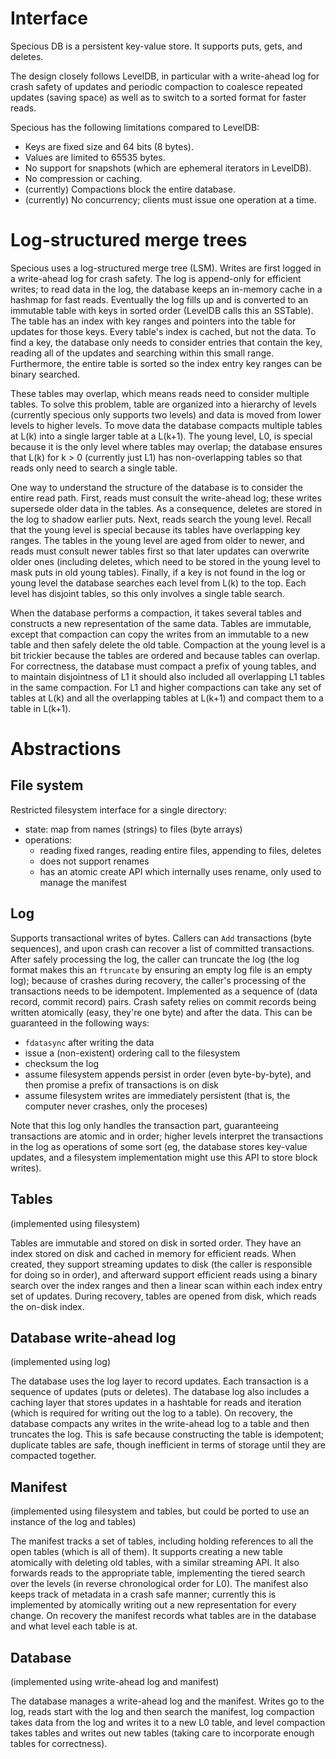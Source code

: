 # Interface

Specious DB is a persistent key-value store. It supports puts, gets, and deletes.

The design closely follows LevelDB, in particular with a write-ahead log for crash safety of updates and periodic compaction to coalesce repeated updates (saving space) as well as to switch to a sorted format for faster reads.

Specious has the following limitations compared to LevelDB:
- Keys are fixed size and 64 bits (8 bytes).
- Values are limited to 65535 bytes.
- No support for snapshots (which are ephemeral iterators in LevelDB).
- No compression or caching.
- (currently) Compactions block the entire database.
- (currently) No concurrency; clients must issue one operation at a time.

# Log-structured merge trees

Specious uses a log-structured merge tree (LSM). Writes are first logged in a write-ahead log for crash safety. The log is append-only for efficient writes; to read data in the log, the database keeps an in-memory cache in a hashmap for fast reads. Eventually the log fills up and is converted to an immutable table with keys in sorted order (LevelDB calls this an SSTable). The table has an index with key ranges and pointers into the table for updates for those keys. Every table's index is cached, but not the data. To find a key, the database only needs to consider entries that contain the key, reading all of the updates and searching within this small range. Furthermore, the entire table is sorted so the index entry key ranges can be binary searched.

These tables may overlap, which means reads need to consider multiple tables. To solve this problem,
table are organized into a hierarchy of levels (currently specious only supports two levels) and data is moved from lower levels to higher levels. To move data the database compacts multiple tables at L(k) into a single larger table at a L(k+1). The young level, L0, is special because it is the only level where tables may overlap; the database ensures that L(k) for k > 0 (currently just L1)  has non-overlapping tables so that reads only need to search a single table.

One way to understand the structure of the database is to consider the entire read path. First, reads must consult the write-ahead log; these writes supersede older data in the tables. As a consequence, deletes are stored in the log to shadow earlier puts. Next, reads search the young level. Recall that the young level is special because its tables have overlapping key ranges. The tables in the young level are aged from older to newer, and reads must consult newer tables first so that later updates can overwrite older ones (including deletes, which need to be stored in the young level to mask puts in old young tables). Finally, if a key is not found in the log or young level the database searches each level from L(k) to the top. Each level has disjoint tables, so this only involves a single table search.

When the database performs a compaction, it takes several tables and constructs a new representation of the same data. Tables are immutable, except that compaction can copy the writes from an immutable to a new table and then safely delete the old table. Compaction at the young level is a bit trickier because the tables are ordered and because tables can overlap. For correctness, the database must compact a prefix of young tables, and to maintain disjointness of L1 it should also included all overlapping L1 tables in the same compaction. For L1 and higher compactions can take any set of tables at L(k) and all the overlapping tables at L(k+1) and compact them to a table in L(k+1).

# Abstractions

## File system

Restricted filesystem interface for a single directory:

- state: map from names (strings) to files (byte arrays)
- operations:
  - reading fixed ranges, reading entire files, appending to files, deletes
  - does not support renames
  - has an atomic create API which internally uses rename, only used to manage the manifest

## Log

Supports transactional writes of bytes. Callers can `Add` transactions (byte sequences), and upon crash can recover a list of committed transactions. After safely processing the log, the caller can truncate the log (the log format makes this an `ftruncate` by ensuring an empty log file is an empty log); because of crashes during recovery, the caller's processing of the transactions needs to be idempotent. Implemented as a sequence of (data record, commit record) pairs. Crash safety relies on commit records being written atomically (easy, they're one byte) and after the data. This can be guaranteed in the following ways:

  - `fdatasync` after writing the data
  - issue a (non-existent) ordering call to the filesystem
  - checksum the log
  - assume filesystem appends persist in order (even byte-by-byte), and then promise a prefix of transactions is on disk
  - assume filesystem writes are immediately persistent (that is, the computer never crashes, only the proceses)

Note that this log only handles the transaction part, guaranteeing transactions are atomic and in order; higher levels interpret the transactions in the log as operations of some sort (eg, the database stores key-value updates, and a filesystem implementation might use this API to store block writes).

## Tables

(implemented using filesystem)

Tables are immutable and stored on disk in sorted order. They have an index stored on disk and cached in memory for efficient reads. When created, they support streaming updates to disk (the caller is responsible for doing so in order), and afterward support efficient reads using a binary search over the index ranges and then a linear scan within each index entry set of updates. During recovery, tables are opened from disk, which reads the on-disk index.

## Database write-ahead log

(implemented using log)

The database uses the log layer to record updates. Each transaction is a sequence of updates (puts or deletes). The database log also includes a caching layer that stores updates in a hashtable for reads and iteration (which is required for writing out the log to a table). On recovery, the database compacts any writes in the write-ahead log to a table and then truncates the log. This is safe because constructing the table is idempotent; duplicate tables are safe, though inefficient in terms of storage until they are compacted together.

## Manifest

(implemented using filesystem and tables, but could be ported to use an instance of the log and tables)

The manifest tracks a set of tables, including holding references to all the open tables (which is all of them). It supports creating a new table atomically with deleting old tables, with a similar streaming API. It also forwards reads to the appropriate table, implementing the tiered search over the levels (in reverse chronological order for L0). The manifest also keeps track of metadata in a crash safe manner; currently this is implemented by atomically writing out a new representation for every change. On recovery the manifest records what tables are in the database and what level each table is at.

## Database

(implemented using write-ahead log and manifest)

The database manages a write-ahead log and the manifest. Writes go to the log, reads start with the log and then search the manifest, log compaction takes data from the log and writes it to a new L0 table, and level compaction takes tables and writes out new tables (taking care to incorporate enough tables for correctness).
